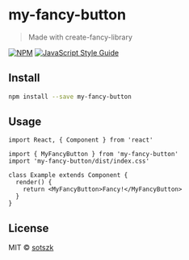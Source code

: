 # my-fancy-button

> Made with create-fancy-library

[![NPM](https://img.shields.io/npm/v/my-fancy-button.svg)](https://www.npmjs.com/package/my-fancy-button) [![JavaScript Style Guide](https://img.shields.io/badge/code_style-standard-brightgreen.svg)](https://standardjs.com)

## Install

```bash
npm install --save my-fancy-button
```

## Usage

```tsx
import React, { Component } from 'react'

import { MyFancyButton } from 'my-fancy-button'
import 'my-fancy-button/dist/index.css'

class Example extends Component {
  render() {
    return <MyFancyButton>Fancy!</MyFancyButton>
  }
}
```

## License

MIT © [sotszk](https://github.com/sotszk)
